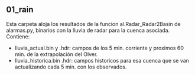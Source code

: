 ## 01_rain

Esta carpeta aloja los resultados de la funcion al.Radar_Radar2Basin de alarmas.py, binarios con la lluvia de radar para la cuenca asociada.
Contiene:

- lluvia_actual.bin y .hdr: campos de los 5 min. corriente y proximos 60 min. de la extrapolación del Olver.
- lluvia_historica.bin .hdr: campos historicos para esa cuenca que se van actualizando cada 5 min. con los observados.

